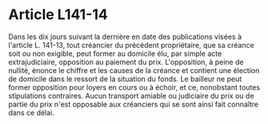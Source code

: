 # Article L141-14

Dans les dix jours suivant la dernière en date des publications visées à l'article L. 141-13, tout créancier du précédent propriétaire, que sa créance soit ou non exigible, peut former au domicile élu, par simple acte extrajudiciaire, opposition au paiement du prix. L'opposition, à peine de nullité, énonce le chiffre et les causes de la créance et contient une élection de domicile dans le ressort de la situation du fonds. Le bailleur ne peut former opposition pour loyers en cours ou à échoir, et ce, nonobstant toutes stipulations contraires. Aucun transport amiable ou judiciaire du prix ou de partie du prix n'est opposable aux créanciers qui se sont ainsi fait connaître dans ce délai.